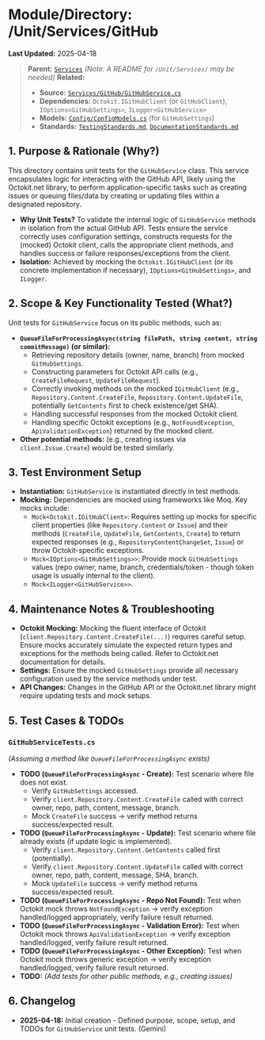 # Module/Directory: /Unit/Services/GitHub

**Last Updated:** 2025-04-18

> **Parent:** [`Services`](../README.md)
> *(Note: A README for `/Unit/Services/` may be needed)*
> **Related:**
> * **Source:** [`Services/GitHub/GitHubService.cs`](../../../../api-server/Services/GitHub/GitHubService.cs)
> * **Dependencies:** `Octokit.IGitHubClient` (or `GitHubClient`), `IOptions<GitHubSettings>`, `ILogger<GitHubService>`
> * **Models:** [`Config/ConfigModels.cs`](../../../../api-server/Config/ConfigModels.cs) (for `GitHubSettings`)
> * **Standards:** [`TestingStandards.md`](../../../../Docs/Development/TestingStandards.md), [`DocumentationStandards.md`](../../../../Docs/Development/DocumentationStandards.md)

## 1. Purpose & Rationale (Why?)

This directory contains unit tests for the `GitHubService` class. This service encapsulates logic for interacting with the GitHub API, likely using the Octokit.net library, to perform application-specific tasks such as creating issues or queuing files/data by creating or updating files within a designated repository.

* **Why Unit Tests?** To validate the internal logic of `GitHubService` methods in isolation from the actual GitHub API. Tests ensure the service correctly uses configuration settings, constructs requests for the (mocked) Octokit client, calls the appropriate client methods, and handles success or failure responses/exceptions from the client.
* **Isolation:** Achieved by mocking the `Octokit.IGitHubClient` (or its concrete implementation if necessary), `IOptions<GitHubSettings>`, and `ILogger`.

## 2. Scope & Key Functionality Tested (What?)

Unit tests for `GitHubService` focus on its public methods, such as:

* **`QueueFileForProcessingAsync(string filePath, string content, string commitMessage)` (or similar):**
    * Retrieving repository details (owner, name, branch) from mocked `GitHubSettings`.
    * Constructing parameters for Octokit API calls (e.g., `CreateFileRequest`, `UpdateFileRequest`).
    * Correctly invoking methods on the mocked `IGitHubClient` (e.g., `Repository.Content.CreateFile`, `Repository.Content.UpdateFile`, potentially `GetContents` first to check existence/get SHA).
    * Handling successful responses from the mocked Octokit client.
    * Handling specific Octokit exceptions (e.g., `NotFoundException`, `ApiValidationException`) returned by the mocked client.
* **Other potential methods:** (e.g., creating issues via `client.Issue.Create`) would be tested similarly.

## 3. Test Environment Setup

* **Instantiation:** `GitHubService` is instantiated directly in test methods.
* **Mocking:** Dependencies are mocked using frameworks like Moq. Key mocks include:
    * `Mock<Octokit.IGitHubClient>`: Requires setting up mocks for specific client properties (like `Repository.Content` or `Issue`) and their methods (`CreateFile`, `UpdateFile`, `GetContents`, `Create`) to return expected responses (e.g., `RepositoryContentChangeSet`, `Issue`) or throw Octokit-specific exceptions.
    * `Mock<IOptions<GitHubSettings>>`: Provide mock `GitHubSettings` values (repo owner, name, branch, credentials/token - though token usage is usually internal to the client).
    * `Mock<ILogger<GitHubService>>`.

## 4. Maintenance Notes & Troubleshooting

* **Octokit Mocking:** Mocking the fluent interface of Octokit (`client.Repository.Content.CreateFile(...)`) requires careful setup. Ensure mocks accurately simulate the expected return types and exceptions for the methods being called. Refer to Octokit.net documentation for details.
* **Settings:** Ensure the mocked `GitHubSettings` provide all necessary configuration used by the service methods under test.
* **API Changes:** Changes in the GitHub API or the Octokit.net library might require updating tests and mock setups.

## 5. Test Cases & TODOs

### `GitHubServiceTests.cs`
*(Assuming a method like `QueueFileForProcessingAsync` exists)*

* **TODO (`QueueFileForProcessingAsync` - Create):** Test scenario where file does not exist.
    * Verify `GitHubSettings` accessed.
    * Verify `client.Repository.Content.CreateFile` called with correct owner, repo, path, content, message, branch.
    * Mock `CreateFile` success -> verify method returns success/expected result.
* **TODO (`QueueFileForProcessingAsync` - Update):** Test scenario where file already exists (if update logic is implemented).
    * Verify `client.Repository.Content.GetContents` called first (potentially).
    * Verify `client.Repository.Content.UpdateFile` called with correct owner, repo, path, content, message, SHA, branch.
    * Mock `UpdateFile` success -> verify method returns success/expected result.
* **TODO (`QueueFileForProcessingAsync` - Repo Not Found):** Test when Octokit mock throws `NotFoundException` -> verify exception handled/logged appropriately, verify failure result returned.
* **TODO (`QueueFileForProcessingAsync` - Validation Error):** Test when Octokit mock throws `ApiValidationException` -> verify exception handled/logged, verify failure result returned.
* **TODO (`QueueFileForProcessingAsync` - Other Exception):** Test when Octokit mock throws generic exception -> verify exception handled/logged, verify failure result returned.
* **TODO:** *(Add tests for other public methods, e.g., creating issues)*

## 6. Changelog

* **2025-04-18:** Initial creation - Defined purpose, scope, setup, and TODOs for `GitHubService` unit tests. (Gemini)

